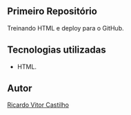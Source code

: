 ## Primeiro Repositório
Treinando HTML e deploy para o GitHub.

## Tecnologias utilizadas
- HTML.

## Autor
[Ricardo Vitor Castilho](https://github.com/RicardoVCastilho)
